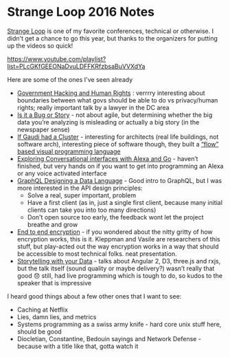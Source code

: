 # Strange Loop 2016 Notes

[Strange Loop](http://www.thestrangeloop.com/) is one of my favorite conferences, technical or otherwise. I didn't get a chance to go this year, but thanks to the organizers for putting up the videos so quick!

https://www.youtube.com/playlist?list=PLcGKfGEEONaDvuLDFFKRfzbsaBuVVXdYa

Here are some of the ones I've seen already

- [Government Hacking and Human Rights](https://www.youtube.com/watch?v=C4rT0lgJr6U&list=PLcGKfGEEONaDvuLDFFKRfzbsaBuVVXdYa) : verrrry interesting about boundaries between what govs should be able to do vs privacy/human rights; really important talk by a lawyer in the DC area
- [Is it a Bug or Story](https://www.youtube.com/watch?v=sMy4L-J6fFs&list=PLcGKfGEEONaDvuLDFFKRfzbsaBuVVXdYa) - not about agile, but determining whether the big data you’re analyzing is misleading or actually a big story (in the newspaper sense)
- [If Gaudi had a Cluster](https://www.youtube.com/watch?v=6WpZV1cBI2g&list=PLcGKfGEEONaDvuLDFFKRfzbsaBuVVXdYa&index=13) - interesting for architects (real life buildings, not software arch), interesting piece of software though, they built a [“flow” based visual programming language](https://en.wikipedia.org/wiki/Flow-based_programming)
- [Exploring Conversational interfaces with Alexa and Go](https://www.youtube.com/watch?v=pDdE3PKy6mo&list=PLcGKfGEEONaDvuLDFFKRfzbsaBuVVXdYa&index=21) - haven’t finished, but very hands on if you want to get into programming an Alexa or any voice activated interface
- [GraphQL Designing a Data Language](https://www.youtube.com/watch?v=Oh5oC98ztvI&list=PLcGKfGEEONaDvuLDFFKRfzbsaBuVVXdYa&index=34) - Good intro to GraphQL, but I was more interested in the API design principles:
  - Solve a real, super important, problem
  - Have a first client (as in, just a single first client, because many initial clients can take you into too many directions)
  - Don't open source too early, the feedback wont let the project breathe and grow
- [End to end encryption](https://www.youtube.com/watch?v=oRZoeDRACrY&list=PLcGKfGEEONaDvuLDFFKRfzbsaBuVVXdYa&index=30) - if you wondered about the nitty gritty of how encryption works, this is it. Kleppman and Vasile are researchers of this stuff, but play-acted out the way encryption works in a way that should be accessible to most technical folks. neat presentation.
- [Storytelling with your Data](https://youtu.be/-uwnH9SU89s?list=PLcGKfGEEONaDvuLDFFKRfzbsaBuVVXdYa) - talks about Angular 2, D3, three.js and rxjs, but the talk itself (sound quality or maybe delivery?) wasn’t really that good :disappointed: still, had live programming which is tough to do, so kudos to the speaker that is impressive

I heard good things about a few other ones that I want to see:
- Caching at Netflix
- Lies, damn lies, and metrics
- Systems programming as a swiss army knife - hard core unix stuff here, should be good
- Diocletian, Constantine, Bedouin sayings and Network Defense - because with a title like that, gotta watch it
